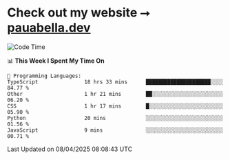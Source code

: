 # Check out my website ⭢ [pauabella.dev](https://pauabella.dev)

<!--START_SECTION:waka-->
![Code Time](http://img.shields.io/badge/Code%20Time-4%2C299%20hrs%2043%20mins-blue)

📊 **This Week I Spent My Time On** 

```text
💬 Programming Languages: 
TypeScript               18 hrs 33 mins      █████████████████████░░░░   84.77 % 
Other                    1 hr 21 mins        ██░░░░░░░░░░░░░░░░░░░░░░░   06.20 % 
CSS                      1 hr 17 mins        █░░░░░░░░░░░░░░░░░░░░░░░░   05.90 % 
Python                   20 mins             ░░░░░░░░░░░░░░░░░░░░░░░░░   01.56 % 
JavaScript               9 mins              ░░░░░░░░░░░░░░░░░░░░░░░░░   00.71 % 
```


 Last Updated on 08/04/2025 08:08:43 UTC
<!--END_SECTION:waka-->
